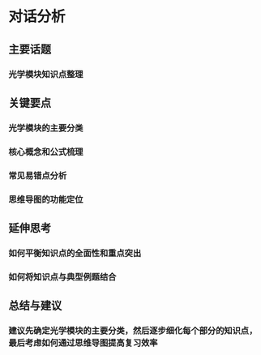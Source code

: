 # 对话分析
## 主要话题
### 光学模块知识点整理
## 关键要点
### 光学模块的主要分类
### 核心概念和公式梳理
### 常见易错点分析
### 思维导图的功能定位
## 延伸思考
### 如何平衡知识点的全面性和重点突出
### 如何将知识点与典型例题结合
## 总结与建议
### 建议先确定光学模块的主要分类，然后逐步细化每个部分的知识点，最后考虑如何通过思维导图提高复习效率